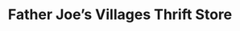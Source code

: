---
title: "Father Joe’s Villages Thrift Store"
url: /imperial-beach/father-joes-villages-thrift-store/
shop: charity
---